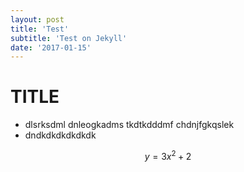 ```yaml
---
layout: post
title: 'Test'
subtitle: 'Test on Jekyll'
date: '2017-01-15'
---
```


# TITLE

* dlsrksdml dnleogkadms tkdtkdddmf chdnjfgkqslek
* dndkdkdkdkdkdk

$$ y=3x^2+2$$


